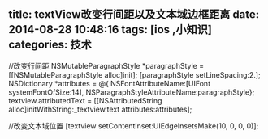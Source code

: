title: textView改变行间距以及文本域边框距离
date: 2014-08-28 10:48:16
tags: [ios ,小知识]
categories: 技术
---

//改变行间距
NSMutableParagraphStyle \*paragraphStyle = [[NSMutableParagraphStyle alloc]init];
[paragraphStyle setLineSpacing:2.];
NSDictionary \*attributes = @{ NSFontAttributeName:[UIFont systemFontOfSize:14], NSParagraphStyleAttributeName:paragraphStyle};
textview.attributedText = [[NSAttributedString alloc]initWithString:_textview.text attributes:attributes];

//改变文本域位置
[textview setContentInset:UIEdgeInsetsMake(10, 0, 0, 0)];